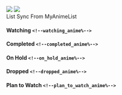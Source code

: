 [![](https://img.shields.io/badge/MyAnimeList-2E51A2?logo=MyAnimeList&logoColor=FFFFFF&style=flat)](https://myanimelist.net/profile/Faelayis)
[![](https://img.shields.io/badge/Anilist-02A9FF?logo=AniList&logoColor=FFFFFF&style=flat)](https://anilist.co/user/Faelayis/)<br>
List Sync From MyAnimeList

#### Watching <!--watching_amount--> ``<!--watching_anime%-->``

<!--watching_anime-->

*[<!--watching_amount_more-->](https://github.com/Faelayis/MyAnimeList-History/blob/master/List/Anime/watching.md)*

#### Completed ``<!--completed_anime%-->``

<!--completed_anime-->

*[<!--completed_amount_more-->](https://github.com/Faelayis/MyAnimeList-History/blob/master/List/Anime/completed.md)*

#### On Hold ``<!--on_hold_anime%-->``

<!--on_hold_anime-->

*[<!--on_hold_amount_more-->](https://github.com/Faelayis/MyAnimeList-History/blob/master/List/Anime/on_hold.md)*

#### Dropped ``<!--dropped_anime%-->``

<!--dropped_anime-->

*[<!--dropped_amount_more-->](https://github.com/Faelayis/MyAnimeList-History/blob/master/List/Anime/dropped.md)*

#### Plan to Watch ``<!--plan_to_watch_anime%-->``

<!--plan_to_watch_anime-->

*[<!--plan_to_watch_amount_more-->](https://github.com/Faelayis/MyAnimeList-History/blob/master/List/Anime/plan_to_watch.md)*
